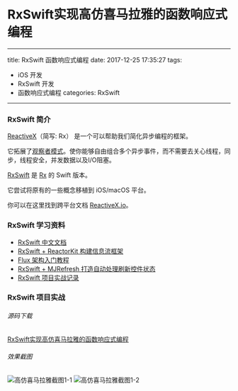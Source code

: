 # RxSwift实现高仿喜马拉雅的函数响应式编程

---
title: RxSwift 函数响应式编程
date: 2017-12-25 17:35:27
tags:
  - iOS 开发
  - RxSwift 开发 
  - 函数响应式编程
categories: RxSwift
---

### RxSwift 简介

[ReactiveX](http://reactivex.io/)（简写: Rx） 是一个可以帮助我们简化异步编程的框架。

它拓展了[观察者模式](https://zh.wikipedia.org/wiki/%E8%A7%82%E5%AF%9F%E8%80%85%E6%A8%A1%E5%BC%8F)。使你能够自由组合多个异步事件，而不需要去关心线程，同步，线程安全，并发数据以及I/O阻塞。

[RxSwift](https://github.com/ReactiveX/RxSwift) 是 [Rx](https://github.com/Reactive-Extensions/Rx.NET) 的 Swift 版本。

它尝试将原有的一些概念移植到 iOS/macOS 平台。

你可以在这里找到跨平台文档 [ReactiveX.io](http://reactivex.io/)。

### RxSwift 学习资料

- [RxSwift 中文文档](https://beeth0ven.github.io/RxSwift-Chinese-Documentation/)
- [RxSwift + ReactorKit 构建信息流框架](https://www.jianshu.com/p/dff7b0368d2b)
- [Flux 架构入门教程](http://www.ruanyifeng.com/blog/2016/01/flux.html)
- [RxSwift + MJRefresh 打造自动处理刷新控件状态](http://blog.csdn.net/lincsdnnet/article/details/78328428)
- [RxSwift 项目实战记录](http://blog.csdn.net/lincsdnnet/article/details/77896404)

### RxSwift 项目实战

###### 源码下载

[RxSwift实现高仿喜马拉雅的函数响应式编程](https://github.com/sessionCh/RxXMLY)

###### 效果截图

![高仿喜马拉雅截图1-1](http://ovy8j7ypb.bkt.clouddn.com/%E5%96%9C%E9%A9%AC%E6%8B%89%E9%9B%851-1.png)
![高仿喜马拉雅截图1-2](http://ovy8j7ypb.bkt.clouddn.com/%E5%96%9C%E9%A9%AC%E6%8B%89%E9%9B%851-2.png)




